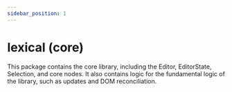```yaml
---
sidebar_position: 1
---
```


# lexical (core)

This package contains the core library, including the Editor, EditorState, Selection, and core nodes. It also contains logic for the fundamental logic of the library, such as updates and DOM reconciliation.
